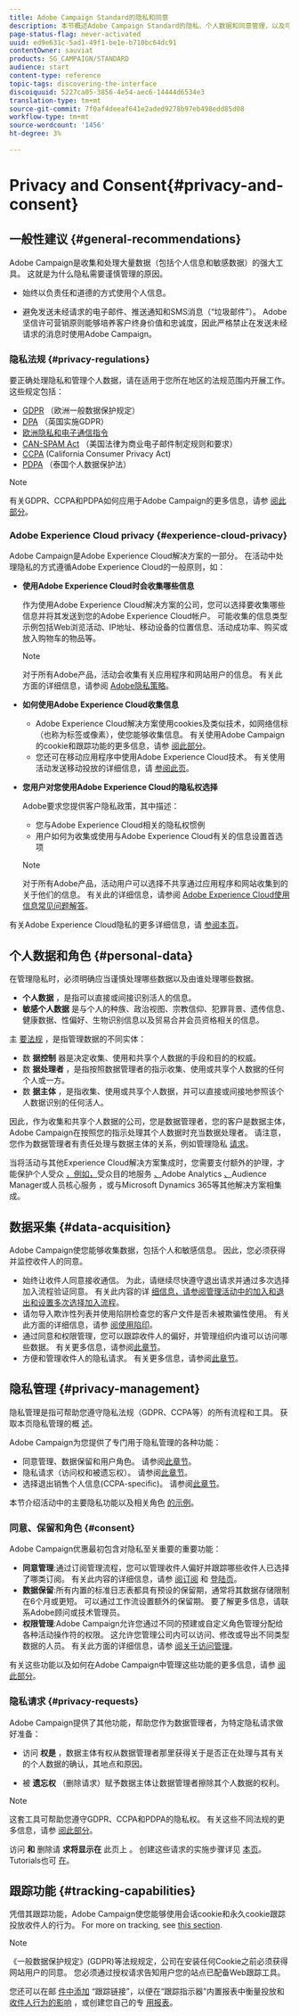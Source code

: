 ```yaml
---
title: Adobe Campaign Standard的隐私和同意
description: 本节概述Adobe Campaign Standard的隐私、个人数据和同意管理，以及可用的工具。
page-status-flag: never-activated
uuid: ed9e631c-5ad1-49f1-be1e-b710bc64dc91
contentOwner: sauviat
products: SG_CAMPAIGN/STANDARD
audience: start
content-type: reference
topic-tags: discovering-the-interface
discoiquuid: 5227ca05-3856-4e54-aec6-14444d6534e3
translation-type: tm+mt
source-git-commit: 7f0af4deeaf641e2aded9278b97eb498edd85d08
workflow-type: tm+mt
source-wordcount: '1456'
ht-degree: 3%

---
```



# Privacy and Consent{#privacy-and-consent}

## 一般性建议 {#general-recommendations}

Adobe Campaign是收集和处理大量数据（包括个人信息和敏感数据）的强大工具。 这就是为什么隐私需要谨慎管理的原因。

* 始终以负责任和道德的方式使用个人信息。

* 避免发送未经请求的电子邮件、推送通知和SMS消息（“垃圾邮件”）。 Adobe坚信许可营销原则能够培养客户终身价值和忠诚度，因此严格禁止在发送未经请求的消息时使用Adobe Campaign。

### 隐私法规 {#privacy-regulations}

要正确处理隐私和管理个人数据，请在适用于您所在地区的法规范围内开展工作。 这些规定包括：
* [GDPR](https://ec.europa.eu/info/law/law-topic/data-protection/reform/what-does-general-data-protection-regulation-gdpr-govern_en) （欧洲一般数据保护规定）
* [DPA](https://www.gov.uk/data-protection) （英国实施GDPR）
* [欧洲隐私和电子通信指令](https://eur-lex.europa.eu/legal-content/EN/TXT/?uri=CELEX:02002L0058-20091219)
* [CAN-SPAM Act](https://www.ftc.gov/tips-advice/business-center/guidance/can-spam-act-compliance-guide-business) （美国法律为商业电子邮件制定规则和要求）
* [CCPA](https://leginfo.legislature.ca.gov/faces/codes_displayText.xhtml?lawCode=CIV&amp;division=3.标题(&amp;T)=1.81.5。&amp;part=4。&amp;chapter=&amp;article=) (California Consumer Privacy Act)
* [PDPA](https://secureprivacy.ai/thailand-pdpa-summary-what-businesses-need-to-know/) （泰国个人数据保护法）

>[!NOTE]
>
>有关GDPR、CCPA和PDPA如何应用于Adobe Campaign的更多信息，请参 [阅此部分](../../start/using/privacy-management.md#privacy-management-regulations)。

### Adobe Experience Cloud privacy {#experience-cloud-privacy}

Adobe Campaign是Adobe Experience Cloud解决方案的一部分。 在活动中处理隐私的方式遵循Adobe Experience Cloud的一般原则，如：

* **使用Adobe Experience Cloud时会收集哪些信息**

   作为使用Adobe Experience Cloud解决方案的公司，您可以选择要收集哪些信息并将其发送到您的Adobe Experience Cloud帐户。 可能收集的信息类型示例包括Web浏览活动、IP地址、移动设备的位置信息、活动成功率、购买或放入购物车的物品等。

   >[!NOTE]
   >
   >对于所有Adobe产品，活动会收集有关应用程序和网站用户的信息。 有关此方面的详细信息，请参阅 [Adobe隐私策略](https://www.adobe.com/privacy/policy.html)。

* **如何使用Adobe Experience Cloud收集信息**

   * Adobe Experience Cloud解决方案使用cookies及类似技术，如网络信标（也称为标签或像素），使您能够收集信息。 有关使用Adobe Campaign的cookie和跟踪功能的更多信息，请参 [阅此部分](#tracking-capabilities)。
   * 您还可在移动应用程序中使用Adobe Experience Cloud技术。 有关使用活动发送移动投放的详细信息，请 [参阅此页](https://helpx.adobe.com/cn/campaign/kb/acs-mobile.html)。

* **您用户对您使用Adobe Experience Cloud的隐私权选择**

   Adobe要求您提供客户隐私政策，其中描述：

   * 您与Adobe Experience Cloud相关的隐私权惯例
   * 用户如何为收集或使用与Adobe Experience Cloud有关的信息设置首选项

   >[!NOTE]
   >
   >对于所有Adobe产品，活动用户可以选择不共享通过应用程序和网站收集到的关于他们的信息。 有关此的详细信息，请参阅 [Adobe Experience Cloud使用信息常见问题解答](https://www.adobe.com/privacy/experience-cloud-usage-info-faq.html)。

有关Adobe Experience Cloud隐私的更多详细信息，请 [参阅本页](https://www.adobe.com/privacy/marketing-cloud.html)。

## 个人数据和角色 {#personal-data}

在管理隐私时，必须明确应当谨慎处理哪些数据以及由谁处理哪些数据。
* **个人数据** ，是指可以直接或间接识别活人的信息。
* **敏感个人数据** 是与个人的种族、政治视图、宗教信仰、犯罪背景、遗传信息、健康数据、性偏好、生物识别信息以及贸易合并会员资格相关的信息。

主 [要法规](#privacy-regulations) ，是指管理数据的不同实体：
* 数 **据控制** 器是决定收集、使用和共享个人数据的手段和目的的权威。
* 数 **据处理者** ，是指按照数据管理者的指示收集、使用或共享个人数据的任何个人或一方。
* 数 **据主体** ，是指收集、使用或共享个人数据，并可以直接或间接地参照该个人数据识别的任何活人。

因此，作为收集和共享个人数据的公司，您是数据管理者，您的客户是数据主体，Adobe Campaign在按照您的指示处理其个人数据时充当数据处理者。 请注意，您作为数据管理者有责任处理与数据主体的关系，例如管理隐私 [请求](#privacy-requests)。

当将活动与其他Experience Cloud解决方案集成时，您需要支付额外的护理，才能保护个人受众 [，例如，](../../audiences/using/aep-about-audience-destinations-service.md)受众目的地服务 [、](../../integrating/using/about-campaign-analytics-integration.md)Adobe Analytics [、](../../integrating/using/sharing-audiences-with-audience-manager-or-people-core-service.md)Audience Manager或人员核心服务 [](../../integrating/using/working-with-campaign-standard-and-microsoft-dynamics-365.md)，或与Microsoft Dynamics 365等其他解决方案相集成。

## 数据采集 {#data-acquisition}

Adobe Campaign使您能够收集数据，包括个人和敏感信息。 因此，您必须获得并监控收件人的同意。

* 始终让收件人同意接收通信。 为此，请继续尽快遵守退出请求并通过多次选择加入流程验证同意。 有关此内容的详 [细信息，请参阅管理活动中的加入和退出](../../audiences/using/managing-opt-in-and-opt-out-in-campaign.md)[和设置多次选择加入流程](../../channels/using/setting-up-a-double-opt-in-process.md)。
* 请勿导入欺诈性列表并使用陷阱检查您的客户文件是否未被欺骗性使用。 有关此方面的详细信息，请参 [阅使用陷印](../../sending/using/using-traps.md)。
* 通过同意和权限管理，您可以跟踪收件人的偏好，并管理组织内谁可以访问哪些数据。 有关更多信息，请参阅[此章节](#consent)。
* 方便和管理收件人的隐私请求。 有关更多信息，请参阅[此章节](#privacy-requests)。

## 隐私管理 {#privacy-management}

隐私管理是指可帮助您遵守隐私法规（GDPR、CCPA等）的所有流程和工具。 获取本页隐私管理的概 [述](../../start/using/privacy-management.md)。

Adobe Campaign为您提供了专门用于隐私管理的各种功能：
* 同意管理、数据保留和用户角色。 请参阅[此章节](#consent)。
* 隐私请求（访问权和被遗忘权）。 请参阅[此章节](#privacy-requests)。
* 选择退出销售个人信息(CCPA-specific)。 请参阅[此章节](https://helpx.adobe.com/cn/campaign/kb/acs-privacy.html#ccpa)。

本节介绍活动中的主要隐私功能以及相关角色 [的示例](https://helpx.adobe.com/campaign/kb/campaign-privacy-more.html#gdprpersonasandflow)。


### 同意、保留和角色 {#consent}

Adobe Campaign优惠最初包含对隐私至关重要的重要功能：

* **同意管理**:通过订阅管理流程，您可以管理收件人偏好并跟踪哪些收件人已选择了哪类订阅。 有关此内容的详细信息，请参 [阅订阅](../../audiences/using/about-subscriptions.md) 和 [登陆页](../../channels/using/getting-started-with-landing-pages.md)。
* **数据保留**:所有内置的标准日志表都具有预设的保留期，通常将其数据存储限制在6个月或更短。 可以通过工作流设置额外的保留期。 要了解更多信息，请联系Adobe顾问或技术管理员。
* **权限管理**:Adobe Campaign允许您通过不同的预建或自定义角色管理分配给各种活动操作符的权限。 这允许您管理公司内可以访问、修改或导出不同类型数据的人员。 有关此方面的详细信息，请参 [阅关于访问管理](../../administration/using/about-access-management.md)。

有关这些功能以及如何在Adobe Campaign中管理这些功能的更多信息，请参 [阅此部分](../../start/using/privacy-management.md#consent-retention-roles)。

### 隐私请求 {#privacy-requests}

Adobe Campaign提供了其他功能，帮助您作为数据管理者，为特定隐私请求做好准备：

* 访问 **权是** ，数据主体有权从数据管理者那里获得关于是否正在处理与其有关的个人数据的确认，其地点和原因。

* 被 **遗忘权** （删除请求）赋予数据主体让数据管理者擦除其个人数据的权利。

>[!NOTE]
>
>这套工具可帮助您遵守GDPR、CCPA和PDPA的隐私权。 有关这些不同法规的更多信息，请参 [阅此部分](../../start/using/privacy-management.md#privacy-management-regulations)。

<!--* **GDPR** (General Data Protection Regulation) is the European Union’s (EU) privacy law that harmonizes and modernizes data protection requirements. GDPR applies to Adobe Campaign customers who hold data for Data Subjects residing in the EU.

* **CCPA** (California Consumer Privacy Act) provides California residents new rights in regards to their personal information and imposes data protection responsibilities on certain entities whom conduct business in California.

* **Thailand's PDPA** (Personal Data Protection Act) is the new privacy law that harmonizes and modernizes data protection requirements for Thailand. This regulation applies to Adobe Campaign customers who hold data for Data Subjects residing in this country.-->

访问 **和** 删除请 **求将显示在** 此页上 [](https://helpx.adobe.com/campaign/kb/acs-privacy.html#righttoaccess)。 创建这些请求的实施步骤详见 [本页](https://helpx.adobe.com/cn/campaign/kb/acs-privacy.html#ManagingPrivacyRequests)。 Tutorials也可 [在](https://docs.adobe.com/content/help/en/campaign-standard-learn/tutorials/privacy/privacy-overview.html)。

## 跟踪功能 {#tracking-capabilities}

凭借其跟踪功能，Adobe Campaign使您能够使用会话cookie和永久cookie跟踪投放收件人的行为。 For more on tracking, see [this section](../../sending/using/tracking-messages.md).

>[!NOTE]
>
>《一般数据保护规定》(GDPR)等法规规定，公司在安装任何Cookie之前必须获得网站用户的同意。 您必须通过授权请求告知用户您的站点已配备Web跟踪工具。

您还可以在邮 [件中添加](../../designing/using/links.md#about-tracked-urls) “跟踪链接”，以便在“跟踪指示器”内置报表中衡量投放和 [收件人行为的影响](../../reporting/using/tracking-indicators.md) ，或创建您自己的专 [用报表](../../reporting/using/about-dynamic-reports.md)。
